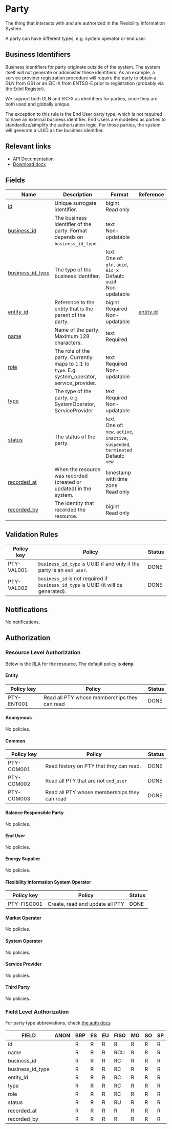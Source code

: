 # Party

The thing that interacts with and are authorized in the Flexibility
Information System.

A party can have different types, e.g. system operator or end user.

## Business Identifiers

Business identifiers for party originate outside of the system. The system
itself will not generate or administer these identifiers. As an example, a
service provider registration procedure will require the party to obtain a GLN
from GS1 or an EIC-X from ENTSO-E prior to registration (probably via the Ediel Register).

We support both GLN and EIC-X as identifiers for parties, since they are both
used and globally unique.

The exception to this rule is the End User party type, which is not required to
have an external business identifier. End Users are modelled as parties to
standardize/simplify the authorization logic. For those parties, the system will
generate a UUID as the business identifier.

## Relevant links

* [API Documentation](/api/v0/#/operations/list_party)
* [Download docx](../download/party.docx)

## Fields

| Name                                                                                 | Description                                                                                     | Format                                                                                     | Reference                       |
|--------------------------------------------------------------------------------------|-------------------------------------------------------------------------------------------------|--------------------------------------------------------------------------------------------|---------------------------------|
| <a name="field-id" href="#field-id">id</a>                                           | Unique surrogate identifier.                                                                    | bigint<br/>Read only                                                                       |                                 |
| <a name="field-business_id" href="#field-business_id">business_id</a>                | The business identifier of the party. Format depends on `business_id_type`.                     | text<br/>Non-updatable                                                                     |                                 |
| <a name="field-business_id_type" href="#field-business_id_type">business_id_type</a> | The type of the business identifier.                                                            | text<br/>One of: `gln`, `uuid`, `eic_x`<br/>Default: `uuid`<br/>Non-updatable              |                                 |
| <a name="field-entity_id" href="#field-entity_id">entity_id</a>                      | Reference to the entity that is the parent of the party.                                        | bigint<br/>Required<br/>Non-updatable                                                      | [entity.id](entity.md#field-id) |
| <a name="field-name" href="#field-name">name</a>                                     | Name of the party. Maximum 128 characters.                                                      | text<br/>Required                                                                          |                                 |
| <a name="field-role" href="#field-role">role</a>                                     | The role of the party. Currently maps to 1:1 to `type`. E.g. system_operator, service_provider. | text<br/>Required<br/>Non-updatable                                                        |                                 |
| <a name="field-type" href="#field-type">type</a>                                     | The type of the party, e.g SystemOperator, ServiceProvider                                      | text<br/>Required<br/>Non-updatable                                                        |                                 |
| <a name="field-status" href="#field-status">status</a>                               | The status of the party.                                                                        | text<br/>One of: `new`, `active`, `inactive`, `suspended`, `terminated`<br/>Default: `new` |                                 |
| <a name="field-recorded_at" href="#field-recorded_at">recorded_at</a>                | When the resource was recorded (created or updated) in the system.                              | timestamp with time zone<br/>Read only                                                     |                                 |
| <a name="field-recorded_by" href="#field-recorded_by">recorded_by</a>                | The identity that recorded the resource.                                                        | bigint<br/>Read only                                                                       |                                 |

## Validation Rules

| Policy key | Policy                                                                              | Status |
|------------|-------------------------------------------------------------------------------------|--------|
| PTY-VAL001 | `business_id_type` is UUID if and only if the party is an `end_user`.               | DONE   |
| PTY-VAL002 | `business_id` is not required if `business_id_type` is UUID (it will be generated). | DONE   |

## Notifications

No notifications.

## Authorization

### Resource Level Authorization

Below is the [RLA](../technical/auth.md#resource-level-authorization-rla) for the
resource. The default policy is **deny**.

#### Entity

| Policy key | Policy                                       | Status |
|------------|----------------------------------------------|--------|
| PTY-ENT001 | Read all PTY whose memberships they can read | DONE   |

#### Anonymous

No policies.

#### Common

| Policy key | Policy                                       | Status |
|------------|----------------------------------------------|--------|
| PTY-COM001 | Read history on PTY that they can read.      | DONE   |
| PTY-COM002 | Read all PTY that are not `end_user`         | DONE   |
| PTY-COM003 | Read all PTY whose memberships they can read | DONE   |

#### Balance Responsible Party

No policies.

#### End User

No policies.

#### Energy Supplier

No policies.

#### Flexibility Information System Operator

| Policy key  | Policy                          | Status |
|-------------|---------------------------------|--------|
| PTY-FISO001 | Create, read and update all PTY | DONE   |

#### Market Operator

No policies.

#### System Operator

No policies.

#### Service Provider

No policies.

#### Third Party

No policies.

### Field Level Authorization

For party type abbreviations, check [the auth docs](../technical/auth.md#party-market-actors)

| FIELD            | ANON | BRP | ES | EU | FISO | MO | SO | SP | TP |
|------------------|------|-----|----|----|------|----|----|----|----|
| id               |      | R   | R  | R  | R    | R  | R  | R  | R  |
| name             |      | R   | R  | R  | RCU  | R  | R  | R  | R  |
| business_id      |      | R   | R  | R  | RC   | R  | R  | R  | R  |
| business_id_type |      | R   | R  | R  | RC   | R  | R  | R  | R  |
| entity_id        |      | R   | R  | R  | RC   | R  | R  | R  | R  |
| type             |      | R   | R  | R  | RC   | R  | R  | R  | R  |
| role             |      | R   | R  | R  | RC   | R  | R  | R  | R  |
| status           |      | R   | R  | R  | RU   | R  | R  | R  | R  |
| recorded_at      |      | R   | R  | R  | R    | R  | R  | R  | R  |
| recorded_by      |      | R   | R  | R  | R    | R  | R  | R  | R  |

